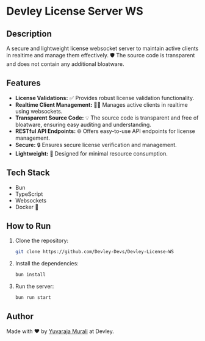 # Devley License Server WS

## Description

A secure and lightweight license websocket server to maintain active clients in realtime and manage them effectively. 🛡️ The source code is transparent and does not contain any additional bloatware.

## Features

- **License Validations:** ✅ Provides robust license validation functionality.
- **Realtime Client Management:** 🧑‍💻 Manages active clients in realtime using websockets.
- **Transparent Source Code:** 💡 The source code is transparent and free of bloatware, ensuring easy auditing and understanding.
- **RESTful API Endpoints:** 🌐 Offers easy-to-use API endpoints for license management.
- **Secure:** 🔒 Ensures secure license verification and management.
- **Lightweight:** 🚀 Designed for minimal resource consumption.

## Tech Stack

- Bun
- TypeScript
- Websockets
- Docker 🐳

## How to Run

1.  Clone the repository:

    ```bash
    git clone https://github.com/Devley-Devs/Devley-License-WS
    ```
2.  Install the dependencies:

    ```bash
    bun install
    ```
3.  Run the server:

    ```bash
    bun run start
    ```

## Author

Made with ❤️ by [Yuvaraja Murali](https://github.com/yuvaraja28) at Devley.
